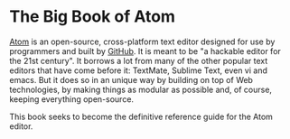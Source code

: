# The Big Book of Atom

[Atom][atom] is an open-source, cross-platform text editor designed for use by programmers and built by [GitHub][github]. It is meant to be "a hackable editor for the 21st century". It borrows a lot from many of the other popular text editors that have come before it: TextMate, Sublime Text, even vi and emacs. But it does so in an unique way by building on top of Web technologies, by making things as modular as possible and, of course, keeping everything open-source.

This book seeks to become the definitive reference guide for the Atom editor.

[atom]: https://atom.io
[github]: https://github.com
